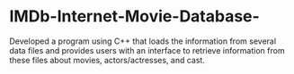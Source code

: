 # IMDb-Internet-Movie-Database-
Developed a program using C++ that loads the information from several data files and provides users with an interface to retrieve information from these files about movies, actors/actresses, and cast.
